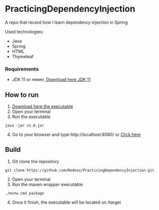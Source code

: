 # PracticingDependencyInjection
A repo that record how I learn dependency injection in Spring

Used technologies:
* Java
* Spring
* HTML
* Thymeleaf

### Requirements
* JDK 11 or newer, [Download here JDK 11](https://www.oracle.com/java/technologies/javase/jdk11-archive-downloads.html)

## How to run

1. [Download here the executable](https://github.com/Redooz/PracticingDependencyInjection/releases/download/v1.0/v1.0.jar)
2. Open your terminal 
3. Run the executable
```
java -jar v1.0.jar
```
4. Go to your browser and type http://localhost:8080/ or [Click here](http://localhost:8080/)

## Build
1. Git clone the repository
```
git clone https://github.com/Redooz/PracticingDependencyInjection.git
```
2. Open your terminal
3. Run the maven wrapper executable
```
./mvnw.cmd package
```
4. Once it finish, the executable will be located on /target
